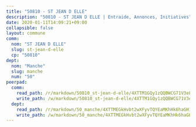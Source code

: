 ```yaml
---
title: "50810 - ST JEAN D ELLE"
description: "50810 - ST JEAN D ELLE | Entraide, Annonces, Initiatives"
date: 2020-01-11T14:09:21+09:00
collapsible: false
layout: commune
comm:
  nom: "ST JEAN D ELLE"
  slug: st-jean-d-elle
  cp: "50810"
dept:
  nom: "Manche"
  slug: manche
  num: "50"
peerpad:
  comm:
    read_path: /r/markdown/50810_st-jean-d-elle/4XTTM1GQy1zQQBWCG71V3eFVoUAH8JSRMiXmJuadKz9HvKdai
    write_path: /w/markdown/50810_st-jean-d-elle/4XTTM1GQy1zQQBWCG71V3eFVoUAH8JSRMiXmJuadKz9HvKdai-K3TgU9ZgvhRc34TSPvyP5QtGLfLS3mv5xhmnGsWw4xRnBCDZ8peo7RbLT5Xp7oB9eWpBqtVEYss3FzLTwENn5sFrwqwRTbg9jG14NcwzWHmDSRUXyB63hVpGRGECw1HCsNn1G1tE
  dept:
    read_path: /r/markdown/50_manche/4XTTMEGkHvbt2wXFyvTQYEaMKhHk6haGH1SzsRNevKgBDTuXr
    write_path: /w/markdown/50_manche/4XTTMEGkHvbt2wXFyvTQYEaMKhHk6haGH1SzsRNevKgBDTuXr-K3TgUSx1rwmRRLqHcTLLdo4dVfTRKvf94KKagmUFPevWSp2f9nuc6fJF25TtLArzK8teuQ5TvuAMqW38N2MYgT18hBoXtjmKX9WuSn2vkujmSJPp3gF4gsuMmfEM8Th4Ap94heFE
---
```


